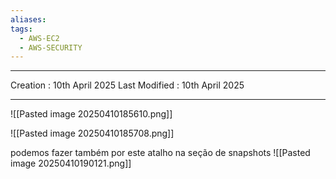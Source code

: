 ```yaml
---
aliases: 
tags:
  - AWS-EC2
  - AWS-SECURITY
---
```

---
Creation : 10th April 2025
Last Modified : 10th April 2025
___
![[Pasted image 20250410185610.png]]

![[Pasted image 20250410185708.png]]

podemos fazer também por este atalho na seção de snapshots ![[Pasted image 20250410190121.png]]
